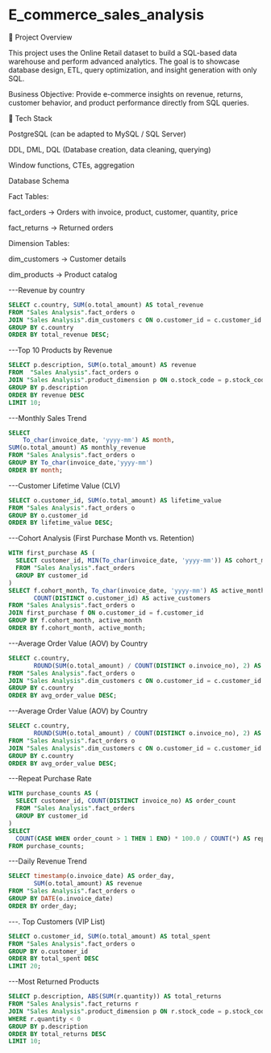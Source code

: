 # E_commerce_sales_analysis
🚀 Project Overview

This project uses the Online Retail dataset to build a SQL-based data warehouse and perform advanced analytics.
The goal is to showcase database design, ETL, query optimization, and insight generation with only SQL.

Business Objective: Provide e-commerce insights on revenue, returns, customer behavior, and product performance directly from SQL queries.

🔧 Tech Stack

PostgreSQL (can be adapted to MySQL / SQL Server)

DDL, DML, DQL (Database creation, data cleaning, querying)

Window functions, CTEs, aggregation

Database Schema

Fact Tables:

fact_orders → Orders with invoice, product, customer, quantity, price

fact_returns → Returned orders

Dimension Tables:

dim_customers → Customer details

dim_products → Product catalog





---Revenue by country

```SQL
SELECT c.country, SUM(o.total_amount) AS total_revenue
FROM "Sales Analysis".fact_orders o
JOIN "Sales Analysis".dim_customers c ON o.customer_id = c.customer_id
GROUP BY c.country
ORDER BY total_revenue DESC;
```

---Top 10 Products by Revenue
```SQL
SELECT p.description, SUM(o.total_amount) AS revenue
FROM  "Sales Analysis".fact_orders o
JOIN "Sales Analysis".product_dimension p ON o.stock_code = p.stock_code
GROUP BY p.description
ORDER BY revenue DESC
LIMIT 10;
```

---Monthly Sales Trend
```SQL
SELECT 
	To_char(invoice_date, 'yyyy-mm') AS month, 
SUM(o.total_amount) AS monthly_revenue
FROM "Sales Analysis".fact_orders o
GROUP BY To_char(invoice_date,'yyyy-mm')
ORDER BY month;
```

---Customer Lifetime Value (CLV)
```SQL
SELECT o.customer_id, SUM(o.total_amount) AS lifetime_value
FROM "Sales Analysis".fact_orders o
GROUP BY o.customer_id
ORDER BY lifetime_value DESC;
```

---Cohort Analysis (First Purchase Month vs. Retention)
```SQL
WITH first_purchase AS (
  SELECT customer_id, MIN(To_char(invoice_date, 'yyyy-mm')) AS cohort_month
  FROM "Sales Analysis".fact_orders
  GROUP BY customer_id
)
SELECT f.cohort_month, To_char(invoice_date, 'yyyy-mm') AS active_month,
       COUNT(DISTINCT o.customer_id) AS active_customers
FROM "Sales Analysis".fact_orders o
JOIN first_purchase f ON o.customer_id = f.customer_id
GROUP BY f.cohort_month, active_month
ORDER BY f.cohort_month, active_month;
```

---Average Order Value (AOV) by Country
```SQL
SELECT c.country, 
       ROUND(SUM(o.total_amount) / COUNT(DISTINCT o.invoice_no), 2) AS avg_order_value
FROM "Sales Analysis".fact_orders o
JOIN "Sales Analysis".dim_customers c ON o.customer_id = c.customer_id
GROUP BY c.country
ORDER BY avg_order_value DESC;
```

---Average Order Value (AOV) by Country
```SQL
SELECT c.country, 
       ROUND(SUM(o.total_amount) / COUNT(DISTINCT o.invoice_no), 2) AS avg_order_value
FROM "Sales Analysis".fact_orders o
JOIN "Sales Analysis".dim_customers c ON o.customer_id = c.customer_id
GROUP BY c.country
ORDER BY avg_order_value DESC;
```
---Repeat Purchase Rate
```SQL
WITH purchase_counts AS (
  SELECT customer_id, COUNT(DISTINCT invoice_no) AS order_count
  FROM "Sales Analysis".fact_orders
  GROUP BY customer_id
)
SELECT 
  COUNT(CASE WHEN order_count > 1 THEN 1 END) * 100.0 / COUNT(*) AS repeat_purchase_rate
FROM purchase_counts;
```

---Daily Revenue Trend
```SQL
SELECT timestamp(o.invoice_date) AS order_day, 
       SUM(o.total_amount) AS revenue
FROM "Sales Analysis".fact_orders o
GROUP BY DATE(o.invoice_date)
ORDER BY order_day;
```

---. Top Customers (VIP List)
```SQL
SELECT o.customer_id, SUM(o.total_amount) AS total_spent
FROM "Sales Analysis".fact_orders o
GROUP BY o.customer_id
ORDER BY total_spent DESC
LIMIT 20;
```

---Most Returned Products
```SQL
SELECT p.description, ABS(SUM(r.quantity)) AS total_returns
FROM "Sales Analysis".fact_returns r
JOIN "Sales Analysis".product_dimension p ON r.stock_code = p.stock_code
WHERE r.quantity < 0
GROUP BY p.description
ORDER BY total_returns DESC
LIMIT 10;
```







